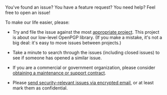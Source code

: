 You've found an issue?  You have a feature request?  You need help?
Feel free to open an issue!

To make our life easier, please:

  - Try and file the issue against the most [appropriate
    project](https://gitlab.com/sequoia-pgp).  This project is about
    our low-level OpenPGP library.  (If you make a mistake, it's not a
    big deal: it's easy to move issues between projects.)

  - Take a minute to search through the issues (including closed
    issues) to see if someone has opened a similar issue.

  - If you are a commercial or government organization, please
    consider [obtaining a maintenance or support
    contract](https://sequoia-pgp.org/contact/#sales).

  - Please [send security-relevant issues via encrypted
    email](https://sequoia-pgp.org/contact/#security-vulnerabilities),
    or at least mark them as confidential.
